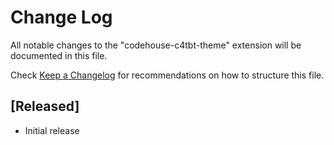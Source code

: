 # Change Log

All notable changes to the "codehouse-c4tbt-theme" extension will be documented in this file.

Check [Keep a Changelog](http://keepachangelog.com/) for recommendations on how to structure this file.

## [Released]

- Initial release
